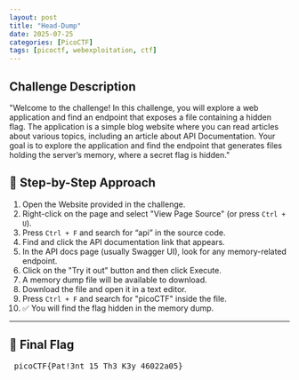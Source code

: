 ```yaml
---
layout: post
title: "Head-Dump"
date: 2025-07-25
categories: [PicoCTF]
tags: [picoctf, webexploitation, ctf]
---
```

## Challenge Description
"Welcome to the challenge! In this challenge, you will explore a web application and find an endpoint that exposes a file containing a hidden flag.
The application is a simple blog website where you can read articles about various topics, including an article about API Documentation. Your goal is to explore the application and find the endpoint that generates files holding the server’s memory, where a secret flag is hidden."


## 🧭 Step-by-Step Approach

1. Open the Website provided in the challenge.  
2. Right-click on the page and select "View Page Source" (or press `Ctrl + U`).  
3. Press `Ctrl + F` and search for “api” in the source code.  
4. Find and click the API documentation link that appears.  
5. In the API docs page (usually Swagger UI), look for any memory-related endpoint.  
6. Click on the "Try it out" button and then click Execute.  
7. A memory dump file will be available to download.  
8. Download the file and open it in a text editor.  
9. Press `Ctrl + F` and search for "picoCTF" inside the file.  
10. ✅ You will find the flag hidden in the memory dump.

---

## 🎯 Final Flag

<pre> picoCTF{Pat!3nt_15_Th3_K3y_46022a05}</pre>


